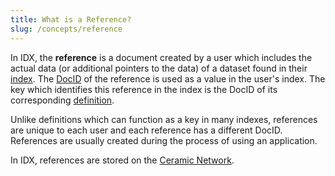 ```yaml
---
title: What is a Reference?
slug: /concepts/reference
---
```


In IDX, the **reference** is a document created by a user which includes the actual data (or additional pointers to the data) of a dataset found in their [index](core-concepts-index.md). The [DocID](core-concepts-ceramic.md#docid) of the reference is used as a value in the user's index. The key which identifies this reference in the index is the DocID of its corresponding [definition](core-concepts-definitions.md).

Unlike definitions which can function as a key in many indexes, references are unique to each user and each reference has a different DocID. References are usually created during the process of using an application.

In IDX, references are stored on the [Ceramic Network](core-concepts-ceramic.md).

